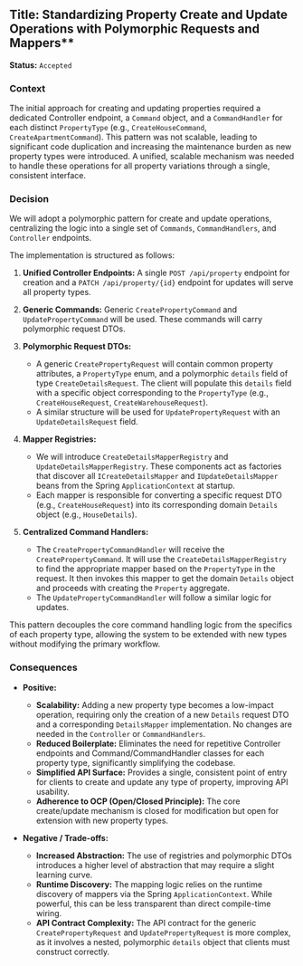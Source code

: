 ## **Title:** Standardizing Property Create and Update Operations with Polymorphic Requests and Mappers**

**Status:** `Accepted`

### **Context**

The initial approach for creating and updating properties required a dedicated Controller endpoint, a `Command` object, and a `CommandHandler` for each distinct `PropertyType` (e.g., `CreateHouseCommand`, `CreateApartmentCommand`). This pattern was not scalable, leading to significant code duplication and increasing the maintenance burden as new property types were introduced. A unified, scalable mechanism was needed to handle these operations for all property variations through a single, consistent interface.

### **Decision**

We will adopt a polymorphic pattern for create and update operations, centralizing the logic into a single set of `Commands`, `CommandHandlers`, and `Controller` endpoints.

The implementation is structured as follows:

1.  **Unified Controller Endpoints:** A single `POST /api/property` endpoint for creation and a `PATCH /api/property/{id}` endpoint for updates will serve all property types.

2.  **Generic Commands:** Generic `CreatePropertyCommand` and `UpdatePropertyCommand` will be used. These commands will carry polymorphic request DTOs.

3.  **Polymorphic Request DTOs:**
    *   A generic `CreatePropertyRequest` will contain common property attributes, a `PropertyType` enum, and a polymorphic `details` field of type `CreateDetailsRequest`. The client will populate this `details` field with a specific object corresponding to the `PropertyType` (e.g., `CreateHouseRequest`, `CreateWarehouseRequest`).
    *   A similar structure will be used for `UpdatePropertyRequest` with an `UpdateDetailsRequest` field.

4.  **Mapper Registries:**
    *   We will introduce `CreateDetailsMapperRegistry` and `UpdateDetailsMapperRegistry`. These components act as factories that discover all `ICreateDetailsMapper` and `IUpdateDetailsMapper` beans from the Spring `ApplicationContext` at startup.
    *   Each mapper is responsible for converting a specific request DTO (e.g., `CreateHouseRequest`) into its corresponding domain `Details` object (e.g., `HouseDetails`).

5.  **Centralized Command Handlers:**
    *   The `CreatePropertyCommandHandler` will receive the `CreatePropertyCommand`. It will use the `CreateDetailsMapperRegistry` to find the appropriate mapper based on the `PropertyType` in the request. It then invokes this mapper to get the domain `Details` object and proceeds with creating the `Property` aggregate.
    *   The `UpdatePropertyCommandHandler` will follow a similar logic for updates.

This pattern decouples the core command handling logic from the specifics of each property type, allowing the system to be extended with new types without modifying the primary workflow.

### **Consequences**

*   **Positive:**
    *   **Scalability:** Adding a new property type becomes a low-impact operation, requiring only the creation of a new `Details` request DTO and a corresponding `DetailsMapper` implementation. No changes are needed in the `Controller` or `CommandHandlers`.
    *   **Reduced Boilerplate:** Eliminates the need for repetitive Controller endpoints and Command/CommandHandler classes for each property type, significantly simplifying the codebase.
    *   **Simplified API Surface:** Provides a single, consistent point of entry for clients to create and update any type of property, improving API usability.
    *   **Adherence to OCP (Open/Closed Principle):** The core create/update mechanism is closed for modification but open for extension with new property types.

*   **Negative / Trade-offs:**
    *   **Increased Abstraction:** The use of registries and polymorphic DTOs introduces a higher level of abstraction that may require a slight learning curve.
    *   **Runtime Discovery:** The mapping logic relies on the runtime discovery of mappers via the Spring `ApplicationContext`. While powerful, this can be less transparent than direct compile-time wiring.
    *   **API Contract Complexity:** The API contract for the generic `CreatePropertyRequest` and `UpdatePropertyRequest` is more complex, as it involves a nested, polymorphic `details` object that clients must construct correctly.